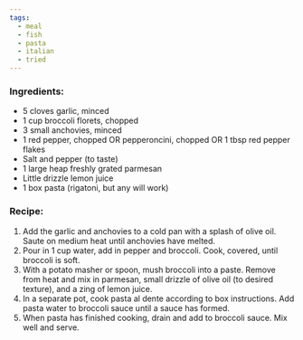 ```yaml
---
tags:
  - meal
  - fish
  - pasta
  - italian
  - tried
---
```

### Ingredients:
- 5 cloves garlic, minced
- 1 cup broccoli florets, chopped
- 3 small anchovies, minced
- 1 red pepper, chopped OR pepperoncini, chopped OR 1 tbsp red pepper flakes
- Salt and pepper (to taste)
- 1 large heap freshly grated parmesan
- Little drizzle lemon juice
- 1 box pasta (rigatoni, but any will work)


### Recipe:
1. Add the garlic and anchovies to a cold pan with a splash of olive oil. Saute on medium heat until anchovies have melted. 
2. Pour in 1 cup water, add in pepper and broccoli. Cook, covered, until broccoli is soft.
3. With a potato masher or spoon, mush broccoli into a paste. Remove from heat and mix in parmesan, small drizzle of olive oil (to desired texture), and a zing of lemon juice. 
4. In a separate pot, cook pasta al dente according to box instructions. Add pasta water to broccoli sauce until a sauce has formed. 
5. When pasta has finished cooking, drain and add to broccoli sauce. Mix well and serve. 